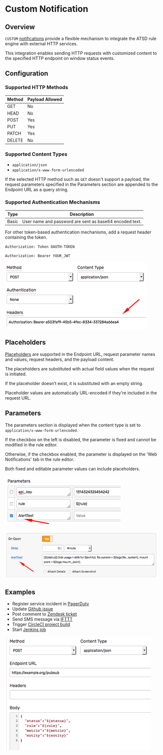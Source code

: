# Custom Notification

## Overview

`CUSTOM` [notifications](../notifications/README.md) provide a flexible mechanism to integrate the ATSD rule engine with external HTTP services.

This integration enables sending HTTP requests with customized content to the specified HTTP endpoint on window status events.

## Configuration

### Supported HTTP Methods

| Method | Payload Allowed |
|---|---|
| GET | No |
| HEAD | No |
| POST | Yes |
| PUT | Yes |
| PATCH | Yes |
| DELETE | No |

### Supported Content Types

* `application/json`
* `application/x-www-form-urlencoded`

If the selected HTTP method such as `GET` doesn't support a payload, the request parameters specified in the Parameters section are appended to the Endpoint URL as a query string.

### Supported Authentication Mechanisms

| Type | Description |
|---|---|
| Basic | User name and password are sent as base64 encoded text. |

For other token-based authentication mechanisms, add a request header containing the token.

```ls
Authorization: Token OAUTH-TOKEN
```

```ls
Authorization: Bearer YOUR_JWT
```

![](./images/custom-token.png)

## Placeholders

[Placeholders](../placeholders.md) are supported in the Endpoint URL, request parameter names and values, request headers, and the payload content.

The placeholders are substituted with actual field values when the request is initiated.

If the placeholder doesn't exist, it is substituted with an empty string.

Placeholder values are automatically URL-encoded if they're included in the request URL.

## Parameters

The parameters section is displayed when the content type is set to `application/x-www-form-urlencoded`.

If the checkbox on the left is disabled, the parameter is fixed and cannot be modified in the rule editor.

Otherwise, if the checkbox enabled, the parameter is displayed on the 'Web Notifications' tab in the rule editor.

Both fixed and editable parameter values can include placeholders.

![](./images/custom_editable.png)

![](./images/custom-editable-editor.png)

## Examples

* Register service incident in [PagerDuty](custom-pagerduty.md)
* Update [Github issue](custom-github.md)
* Post comment to [Zendesk ticket](custom-zendesk.md)
* Send SMS message via [IFTTT](custom-ifttt.md)
* Trigger [CircleCI project build](custom-circleci.md)
* Start [Jenkins job](custom-jenkins.md)

![](./images/custom-json.png)
